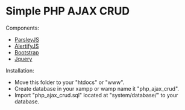 Simple PHP AJAX CRUD
=========================

Components:
  * <a href="http://parsleyjs.org/">ParsleyJS</a>
  * <a href="https://alertifyjs.com/">AlertifyJS</a>
  * <a href="https://getbootstrap.com/">Bootstrap</a>
  * <a href="https://jquery.com/">Jquery</a>
  
Installation:
  * Move this folder to your "htdocs" or "www".
  * Create database in your xampp or wamp name it "php_ajax_crud".
  * Import "php_ajax_crud.sql" located at "system/database/" to your database.
